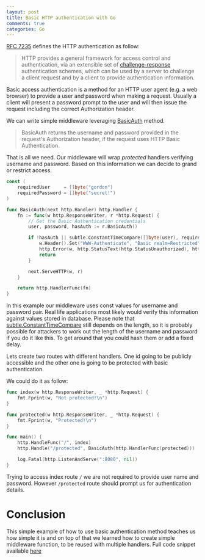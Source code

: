 ```yaml
---
layout: post
title: Basic HTTP authentication with Go
comments: true
categories: Go
---
```


[RFC 7235](https://tools.ietf.org/html/rfc7235) defines the HTTP authentication as follow: 

> HTTP provides a general framework for access control and authentication, via an extensible set of [challenge-response](https://en.wikipedia.org/wiki/Challenge–response_authentication) authentication schemes, which can be used by a server to challenge a client request and by a client to provide authentication information.

Basic access authentication is a method for an HTTP user agent (e.g. a web browser) to provide a user and password when making a request. Usually a client will present a password prompt to the user and will then issue the request including the correct Authorization header.

We can write simple middleware leveraging [BasicAuth](https://golang.org/pkg/net/http/#Request.BasicAuth) method.

> BasicAuth returns the username and password provided in the request's Authorization header, if the request uses HTTP Basic Authentication.

That is all we need. Our middleware will wrap *protected* handlers verifying username and password. Based on this information we can decide to grand or restrict access.

```go
const (
	requiredUser     = []byte("gordon")
	requiredPassword = []byte("secret!")
)

func BasicAuth(next http.Handler) http.Handler {
	fn := func(w http.ResponseWriter, r *http.Request) {
		// Get the Basic Authentication credentials
		user, password, hasAuth := r.BasicAuth()

		if !hasAuth || subtle.ConstantTimeCompare([]byte(user), requiredUser) != 1 || subtle.ConstantTimeCompare([]byte(pass), requiredPassword) != 1 {
			w.Header().Set("WWW-Authenticate", "Basic realm=Restricted")
			http.Error(w, http.StatusText(http.StatusUnauthorized), http.StatusUnauthorized)
			return
		}

		next.ServeHTTP(w, r)
	}

	return http.HandlerFunc(fn)
}
```

In this example our middleware uses const values for username and password pair. Real life applications most likely would verify this information against values stored in database. Please note that [subtle.ConstantTimeCompare](https://golang.org/pkg/crypto/subtle/#ConstantTimeCompare) still depends on the length, so it is probably possible for attackers to work out the length of the username and password if you do it like this. To get around that you could hash them or add a fixed delay.

Lets create two routes with different handlers. One id going to be publicly accessible and the other one is going to be protected with basic authentication.

We could do it as follow:

```go
func index(w http.ResponseWriter, _ *http.Request) {
    fmt.Fprint(w, "Not protected!\n")
}

func protected(w http.ResponseWriter, _ *http.Request) {
    fmt.Fprint(w, "Protected!\n")
}

func main() {
	http.HandleFunc("/", index)
	http.Handle("/protected", BasicAuth(http.HandlerFunc(protected)))

	log.Fatal(http.ListenAndServe(":8080", nil))
}
```

Trying to access index route `/` we are not required to provide user name and password. However `/protected` route should prompt us for authentication details.

# Conclusion

This simple example of how to use basic authentication method teaches us how simple it is and on top of that we learned how to create simple middleware function, to be reused with multiple handlers. Full code snippet available [here](https://gist.github.com/vardius/a8da23717acb20c16cdf113647de0e2b)
